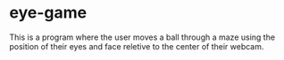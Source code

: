 # eye-game
This is a program where the user moves a ball through a maze using the position of their eyes and face reletive to the center of their webcam.
